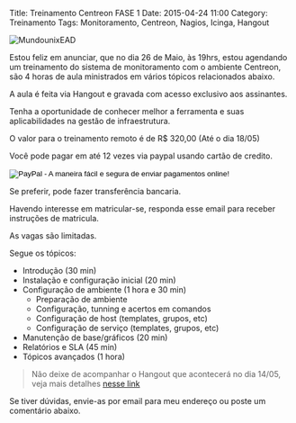 Title: Treinamento Centreon FASE 1
Date: 2015-04-24 11:00
Category: Treinamento
Tags: Monitoramento, Centreon, Nagios, Icinga, Hangout

![MundounixEAD](/blog/images/logo_formatura.png "Mundounix EAD")

Estou feliz em anunciar, que no dia 26 de Maio, às 19hrs, 
estou agendando um treinamento do sistema de monitoramento com o ambiente 
Centreon, são 4 horas de aula ministrados em vários tópicos relacionados abaixo.

A aula é feita via Hangout e gravada com acesso exclusivo aos assinantes.

Tenha a oportunidade de conhecer melhor a ferramenta e suas 
aplicabilidades na gestão de infraestrutura.

O valor para o treinamento remoto é de R$ 320,00 (Até o dia 18/05)

Você pode pagar em até 12 vezes via paypal usando cartão de credito.

<p>
<form action="https://www.paypal.com/cgi-bin/webscr" method="post" target="_top">
<input type="hidden" name="cmd" value="_s-xclick">
<input type="hidden" name="hosted_button_id" value="HXSUQHHDTHMHS">
<input type="image" src="https://www.paypalobjects.com/pt_BR/BR/i/btn/btn_buynowCC_LG.gif" border="0" name="submit" alt="PayPal - A maneira fácil e segura de enviar pagamentos online!">
<img alt="" border="0" src="https://www.paypalobjects.com/pt_BR/i/scr/pixel.gif" width="1" height="1">
</form>
</p>

Se preferir, pode fazer transferência bancaria.

Havendo interesse em matricular-se, responda esse email para receber instruções de matricula.

As vagas são limitadas.

Segue os tópicos:

*   Introdução (30 min)
*   Instalação e configuração inicial (20 min)
*   Configuração de ambiente (1 hora e 30 min)
    *   Preparação de ambiente
    *   Configuração, tunning e acertos em comandos
    *   Configuração de host (templates, grupos, etc)
    *   Configuração de serviço (templates, grupos, etc)
*   Manutenção de base/gráficos (20 min)
*   Relatórios e SLA (45 min)
*   Tópicos avançados (1 hora)
        
> Não deixe de acompanhar o Hangout que acontecerá no dia 14/05, veja
mais detalhes [nesse link](http://www.luizgustavo.pro.br/blog/2015/04/23/hangout-sobre-monitoramento-centreon/)

Se tiver dúvidas, envie-as por email para meu endereço ou poste um comentário abaixo.
